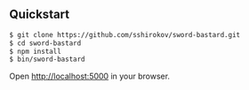## Quickstart

```bash
$ git clone https://github.com/sshirokov/sword-bastard.git
$ cd sword-bastard
$ npm install
$ bin/sword-bastard
```

Open [http://localhost:5000](http://localhost:5000) in your browser.
